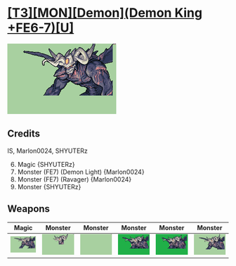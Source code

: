 # [\[T3\]\[MON\]\[Demon\]\(Demon King +FE6-7\)\[U\]](./)

<img src="./6.%20Magic%20%7BSHYUTERz%7D/Magic_000.png" alt="[T3][MON][Demon](Demon King +FE6-7)[U] standing" />

## Credits

IS, Marlon0024, SHYUTERz

6. Magic {SHYUTERz}
8. Monster (FE7) (Demon Light) {Marlon0024}
8. Monster (FE7) (Ravager) {Marlon0024}
8. Monster {SHYUTERz}

## Weapons


|Magic |Monster |Monster |Monster |Monster |Monster |
|  :---: | :---: | :---: | :---: | :---: | :---: |
| <img alt="Magic animation" src="./6.%20Magic%20%7BSHYUTERz%7D/Magic.gif" /> | <img alt="Monster animation" src="./8.%20Monster/Monster.gif" /> | <img alt="Monster animation" src="./8.%20Monster%20(Arm)/Monster.gif" /> | <img alt="Monster animation" src="./8.%20Monster%20(FE7)%20(Demon%20Light)/Monster.gif" /> | <img alt="Monster animation" src="./8.%20Monster%20(FE7)%20(Ravager)/Monster.gif" /> | <img alt="Monster animation" src="./8.%20Monster%20%7BSHYUTERz%7D/Monster.gif" /> |
